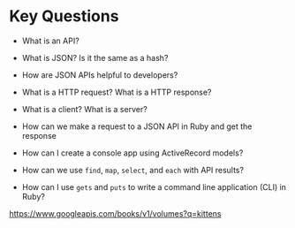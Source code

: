 # Key Questions
* What is an API?
* What is JSON? Is it the same as a hash?
* How are JSON APIs helpful to developers?
* What is a HTTP request? What is a HTTP response?
* What is a client? What is a server?

* How can we make a request to a JSON API in Ruby and get the response
* How can I create a console app using ActiveRecord models?
* How can we use `find`, `map`, `select`, and `each` with API results?
* How can I use `gets` and `puts` to write a command line application (CLI) in Ruby?

https://www.googleapis.com/books/v1/volumes?q=kittens

